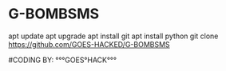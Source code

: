 # G-BOMBSMS
apt update
apt upgrade
apt install git
apt install python
git clone https://github.com/GOES-HACKED/G-BOMBSMS

#CODING BY: °°°GOES°HACK°°°
